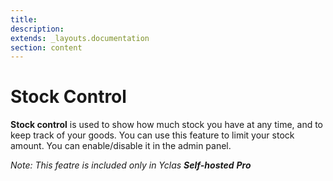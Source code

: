 ```yaml
---
title:
description:
extends: _layouts.documentation
section: content
---
```



# Stock Control

****Stock control**** is used to show how much stock you have at any time, and to keep track of your goods. You can use this feature to limit your stock amount. You can enable/disable it in the admin panel.


*Note: This featre is included only in Yclas **Self-hosted** **Pro***
